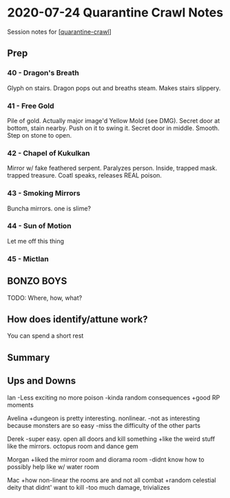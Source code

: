 # 2020-07-24 Quarantine Crawl Notes

Session notes for [[quarantine-crawl]]

## Prep

### 40 - Dragon's Breath

Glyph on stairs. Dragon pops out and breaths steam. Makes stairs slippery.

### 41 - Free Gold

Pile of gold. Actually major image'd Yellow Mold (see DMG).
Secret door at bottom, stain nearby. Push on it to swing it.
Secret door in middle. Smooth. Step on stone to open.

### 42 - Chapel of Kukulkan

Mirror w/ fake feathered serpent. Paralyzes person.
Inside, trapped mask. trapped treasure. Coatl speaks, releases REAL poison.

### 43 - Smoking Mirrors

Buncha mirrors. one is slime?

### 44 - Sun of Motion

Let me off this thing

### 45 - Mictlan

## BONZO BOYS

TODO: Where, how, what?

## How does identify/attune work?

You can spend a short rest

## Summary

## Ups and Downs

Ian
-Less exciting no more poison
-kinda random consequences
+good RP moments

Avelina
+dungeon is pretty interesting. nonlinear.
-not as interesting because monsters are so easy
-miss the difficulty of the other parts

Derek
-super easy. open all doors and kill something
+like the weird stuff like the mirrors. octopus room and dance gem

Morgan
+liked the mirror room and diorama room
-didnt know how to possibly help like w/ water room

Mac
+how non-linear the rooms are and not all combat
+random celestial deity that didnt' want to kill
-too much damage, trivializes

[//begin]: # "Autogenerated link references for markdown compatibility"
[quarantine-crawl]: ../quarantine-crawl "Quarantine Crawl"
[//end]: # "Autogenerated link references"
